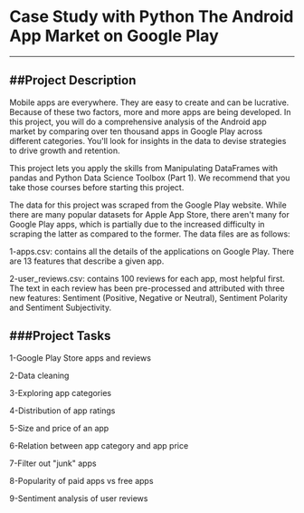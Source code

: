 # Case Study with Python The Android App Market on Google Play
***

##Project Description
---
Mobile apps are everywhere. They are easy to create and can be lucrative. Because of these two factors, more and more apps are being developed. In this project, you will do a comprehensive analysis of the Android app market by comparing over ten thousand apps in Google Play across different categories. You'll look for insights in the data to devise strategies to drive growth and retention.

This project lets you apply the skills from Manipulating DataFrames with pandas and Python Data Science Toolbox (Part 1). We recommend that you take those courses before starting this project.

The data for this project was scraped from the Google Play website. While there are many popular datasets for Apple App Store, there aren't many for Google Play apps, which is partially due to the increased difficulty in scraping the latter as compared to the former. 
The data files are as follows:

1-apps.csv: contains all the details of the applications on Google Play. There are 13 features that describe a given app.


2-user_reviews.csv: contains 100 reviews for each app, most helpful first. The text in each review has been pre-processed and attributed with three new features: Sentiment (Positive, Negative or Neutral), Sentiment Polarity and Sentiment Subjectivity.

###Project Tasks
---

1-Google Play Store apps and reviews


2-Data cleaning


3-Exploring app categories


4-Distribution of app ratings


5-Size and price of an app


6-Relation between app category and app price


7-Filter out "junk" apps


8-Popularity of paid apps vs free apps


9-Sentiment analysis of user reviews
